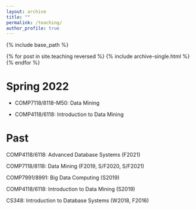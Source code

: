 ```yaml
---
layout: archive
title: ""
permalink: /teaching/
author_profile: true
---
```


{% include base_path %}

{% for post in site.teaching reversed %}
  {% include archive-single.html %}
{% endfor %}


Spring 2022
======
* COMP7118/8118-M50: Data Mining

* COMP4118/6118: Introduction to Data Mining


Past
======
COMP4118/6118: Advanced Database Systems (F2021)

COMP7118/8118: Data Mining (F2019, S/F2020, S/F2021)

COMP7991/8991: Big Data Computing (S2019)

COMP4118/6118: Introduction to Data Mining (S2019)

CS348: Introduction to Database Systems (W2018, F2016)
